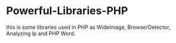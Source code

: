# Powerful-Libraries-PHP
 this is some libraries used in PHP as WideImage, BrowserDetector,  Analyzing Ip and PHP Word.
